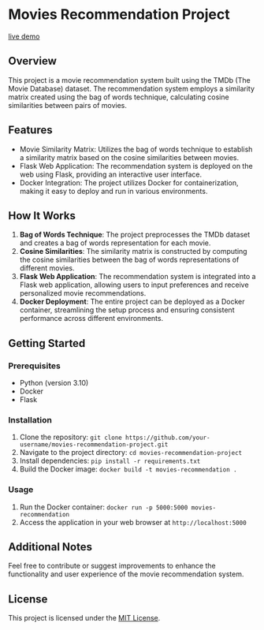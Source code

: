 # Movies Recommendation Project
[live demo](https://movies-recommendation-5hiv.onrender.com)
## Overview

This project is a movie recommendation system built using the TMDb (The Movie Database) dataset. The recommendation system employs a similarity matrix created using the bag of words technique, calculating cosine similarities between pairs of movies.

## Features

- Movie Similarity Matrix: Utilizes the bag of words technique to establish a similarity matrix based on the cosine similarities between movies.
- Flask Web Application: The recommendation system is deployed on the web using Flask, providing an interactive user interface.
- Docker Integration: The project utilizes Docker for containerization, making it easy to deploy and run in various environments.

## How It Works

1. **Bag of Words Technique**: The project preprocesses the TMDb dataset and creates a bag of words representation for each movie.
2. **Cosine Similarities**: The similarity matrix is constructed by computing the cosine similarities between the bag of words representations of different movies.
3. **Flask Web Application**: The recommendation system is integrated into a Flask web application, allowing users to input preferences and receive personalized movie recommendations.
4. **Docker Deployment**: The entire project can be deployed as a Docker container, streamlining the setup process and ensuring consistent performance across different environments.

## Getting Started

### Prerequisites

- Python (version 3.10)
- Docker
- Flask

### Installation

1. Clone the repository: `git clone https://github.com/your-username/movies-recommendation-project.git`
2. Navigate to the project directory: `cd movies-recommendation-project`
3. Install dependencies: `pip install -r requirements.txt`
4. Build the Docker image: `docker build -t movies-recommendation .`

### Usage

1. Run the Docker container: `docker run -p 5000:5000 movies-recommendation`
2. Access the application in your web browser at `http://localhost:5000`

## Additional Notes

Feel free to contribute or suggest improvements to enhance the functionality and user experience of the movie recommendation system.

## License

This project is licensed under the [MIT License](LICENSE).
